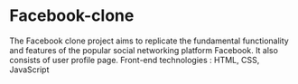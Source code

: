 # Facebook-clone
The Facebook clone project aims to replicate the fundamental functionality and features of the popular social networking platform Facebook.  It also consists of  user profile page.   Front-end technologies : HTML, CSS, JavaScript 
